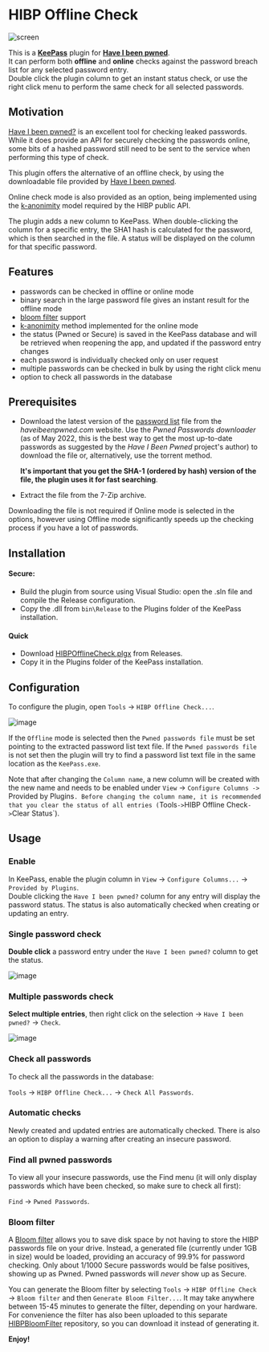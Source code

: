 # HIBP Offline Check

![screen](https://user-images.githubusercontent.com/981184/37559417-71ac2bc4-2a2e-11e8-8e3d-5877d9d7a999.png)

This is a __[KeePass](https://keepass.info/)__ plugin for __[Have I been pwned](https://haveibeenpwned.com/)__.    
It can perform both __offline__ and __online__ checks against the password breach list for any selected password entry.    
Double click the plugin column to get an instant status check, or use the right click menu to perform the same check for all selected passwords.

## Motivation

[Have I been pwned?](https://haveibeenpwned.com/) is an excellent tool for checking leaked passwords.
While it does provide an API for securely checking the passwords online, some bits of a hashed password still need to be sent to the service when performing this type of check.

This plugin offers the alternative of an offline check, by using the downloadable file provided by [Have I been pwned](https://haveibeenpwned.com/).    

Online check mode is also provided as an option, being implemented using the [k-anonimity](https://haveibeenpwned.com/API/v2#SearchingPwnedPasswordsByRange) model required by the HIBP public API.

The plugin adds a new column to KeePass. When double-clicking the column for a specific entry, the SHA1 hash is calculated for the password, which is then searched in the file. A status will be displayed on the column for that specific password.

## Features

- passwords can be checked in offline or online mode
- binary search in the large password file gives an instant result for the offline mode
- [bloom filter](https://en.wikipedia.org/wiki/Bloom_filter) support
- [k-anonimity](https://haveibeenpwned.com/API/v2#SearchingPwnedPasswordsByRange) method implemented for the online mode
- the status (Pwned or Secure) is saved in the KeePass database and will be retrieved when reopening the app, and updated if the password entry changes
- each password is individually checked only on user request
- multiple passwords can be checked in bulk by using the right click menu
- option to check all passwords in the database

## Prerequisites

- Download the latest version of the [password list](https://haveibeenpwned.com/Passwords) file from the _haveibeenpwned.com_ website. Use the _Pwned Passwords downloader_ (as of May 2022, this is the best way to get the most up-to-date passwords as suggested by the _Have I Been Pwned_ project's author) to download the file or, alternatively, use the torrent method.

    __It's important that you get the SHA-1 (ordered by hash) version of the file, the plugin uses it for fast searching__.

- Extract the file from the 7-Zip archive.

Downloading the file is not required if Online mode is selected in the options, however using Offline mode significantly speeds up the checking process if you have a lot of passwords. 

## Installation

#### Secure:

- Build the plugin from source using Visual Studio: open the .sln file and compile the Release configuration.
- Copy the .dll from `bin\Release` to the Plugins folder of the KeePass installation.

#### Quick

- Download [HIBPOfflineCheck.plgx](https://github.com/mihaifm/HIBPOfflineCheck/releases/latest) from Releases.
- Copy it in the Plugins folder of the KeePass installation.

## Configuration

To configure the plugin, open `Tools` -> `HIBP Offline Check...`.

![image](https://user-images.githubusercontent.com/981184/60772001-3307e600-a0f8-11e9-83f6-ae7dcc65ce71.png)

If the `Offline` mode is selected then the `Pwned passwords file` must be set pointing to the extracted password list text file. If the `Pwned passwords file` is not set then the plugin will try to find a password list text file in the same location as the `KeePass.exe`.

Note that after changing the `Column name`, a new column will be created with the new name and needs to be enabled under `View` -> `Configure Columns -> `Provided by Plugins`. Before changing the column name, it is recommended that you clear the status of all entries (`Tools` -> `HIBP Offline Check` -> `Clear Status`).

## Usage

### Enable

In KeePass, enable the plugin column in `View` -> `Configure Columns...` -> `Provided by Plugins`.     
Double clicking the `Have I been pwned?` column for any entry will display the password status. The status is also automatically checked when creating or updating an entry.

### Single password check

__Double click__ a password entry under the `Have I been pwned?` column to get the status.

![image](https://user-images.githubusercontent.com/981184/46235975-6ce7d700-c385-11e8-9a1e-2d473d825ba1.png)    
    
### Multiple passwords check

__Select multiple entries__, then right click on the selection -> `Have I been pwned?` -> `Check`.
    
![image](https://user-images.githubusercontent.com/981184/64819685-86465b00-d5b7-11e9-8e81-e95b31acbfd7.png)
        
### Check all passwords 

To check all the passwords in the database:    

`Tools` -> `HIBP Offline Check...` -> `Check All Passwords`.

### Automatic checks

Newly created and updated entries are automatically checked. There is also an option to display a warning after creating an insecure password. 

### Find all pwned passwords

To view all your insecure passwords, use the Find menu (it will only display passwords which have been checked, so make sure to check all first):

`Find` -> `Pwned Passwords`.

### Bloom filter

A [Bloom filter](https://en.wikipedia.org/wiki/Bloom_filter) allows you to save disk space by not having to store the HIBP passwords file on your drive. Instead, a generated file (currently under 1GB in size) would be loaded, providing an accuracy of 99.9% for password checking. Only about 1/1000 Secure passwords would be false positives, showing up as Pwned. Pwned passwords will *never* show up as Secure.

You can generate the Bloom filter by selecting `Tools` -> `HIBP Offline Check` -> `Bloom filter` and then `Generate Bloom Filter...`.
It may take anywhere between 15-45 minutes to generate the filter, depending on your hardware. For convenience the filter has also been uploaded to this separate [HIBPBloomFilter](https://github.com/mihaifm/HIBPBloomFilter) repository, so you can download it instead of generating it.

**Enjoy!**

